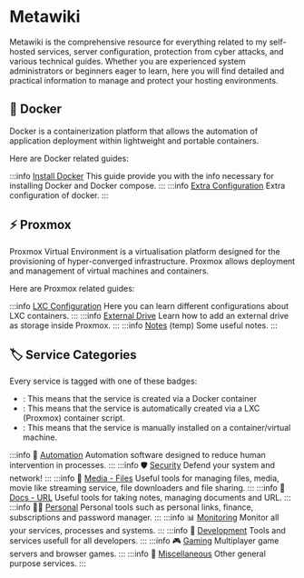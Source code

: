 # Metawiki

Metawiki is the comprehensive resource for everything related to my self-hosted services, server configuration, protection from cyber attacks, and various technical guides. Whether you are experienced system administrators or beginners eager to learn, here you will find detailed and practical information to manage and protect your hosting environments.

## 🐋 Docker
Docker is a containerization platform that allows the automation of application deployment within lightweight and portable containers.

Here are Docker related guides:

:::info [Install Docker](/docker/install)
This guide provide you with the info necessary for installing Docker and Docker compose.
:::
:::info [Extra Configuration](/docker/extra-configuration)
Extra configuration of docker.
:::

## ⚡ Proxmox
Proxmox Virtual Environment is a virtualisation platform designed for the provisioning of hyper-converged infrastructure. Proxmox allows deployment and management of virtual machines and containers.

Here are Proxmox related guides:

:::info [LXC Configuration](/proxmox/lxc-configuration)
Here you can learn different configurations about LXC containers.
:::
:::info [External Drive](/proxmox/external-drive)
Learn how to add an external drive as storage inside Proxmox.
:::
:::info [Notes](/proxmox/notes) (temp)
Some useful notes.
:::

## 🏷️ Service Categories

Every service is tagged with one of these badges:
- <Badge type="tip" text="docker" />: This means that the service is created via a Docker container  
- <Badge type="warning" text="lxc" />: This means that the service is automatically created via a LXC (Proxmox) container script. 
- <Badge type="info" text="system" />: This means that the service is manually installed on a container/virtual machine.

:::info 🤖 [Automation](/automation/info)
Automation software designed to reduce human intervention in processes.
:::
:::info 🛡️ [Security](/security/info)
Defend your system and network!
:::
:::info 🎥 [Media - Files](/media-files/info)
Useful tools for managing files, media, movie like streaming service, file downloaders and file sharing.
:::
:::info 📄 [Docs - URL](/documents/info)
Useful tools for taking notes, managing documents and URL.
:::
:::info 👨‍💻 [Personal](/personal/info)
Personal tools such as personal links, finance, subscriptions and password manager.
:::
:::info 📊 [Monitoring](/automation/info)
Monitor all your services, processes and systems.
:::
:::info 🚀 [Development](/development/info)
Tools and services usefull for all developers.
:::
:::info 🎮 [Gaming](/gaming/info)
Multiplayer game servers and browser games.
:::
:::info 🔮 [Miscellaneous](/miscellaneous/info)
Other general purpose services.
:::